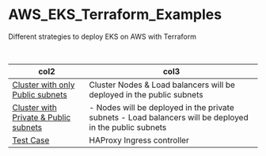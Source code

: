 # AWS_EKS_Terraform_Examples
Different strategies to deploy EKS on AWS with Terraform


<br>




| col2                                               | col3                                                         |
| -------------------------------------------------- | ------------------------------------------------------------ |
| [Cluster with only Public subnets](Example-1)      | Cluster Nodes & Load balancers will be deployed in the public subnets |
| [Cluster with Private & Public subnets](Example-2) | - Nodes will be deployed in the private subnets - Load balancers will be deployed in the public subnets |
| [Test Case](Test-Case)                             | HAProxy Ingress controller                                   |